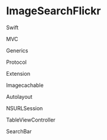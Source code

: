 # ImageSearchFlickr

Swift

MVC

Generics

Protocol

Extension

Imagecachable

Autolayout

NSURLSession

TableViewController

SearchBar




